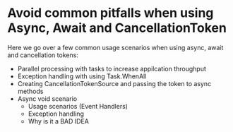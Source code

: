 # Avoid common pitfalls when using Async, Await and CancellationToken
Here we go over a few common usage scenarios when using async, await and cancellation tokens:

- Parallel processing with tasks to increase appilcation throughput
- Exception handling with using Task.WhenAll
- Creating CancellationTokenSource and passing the token to async methods
- Async void scenario
  - Usage scenarios (Event Handlers)
  - Exception handling
  - Why is it a BAD IDEA

